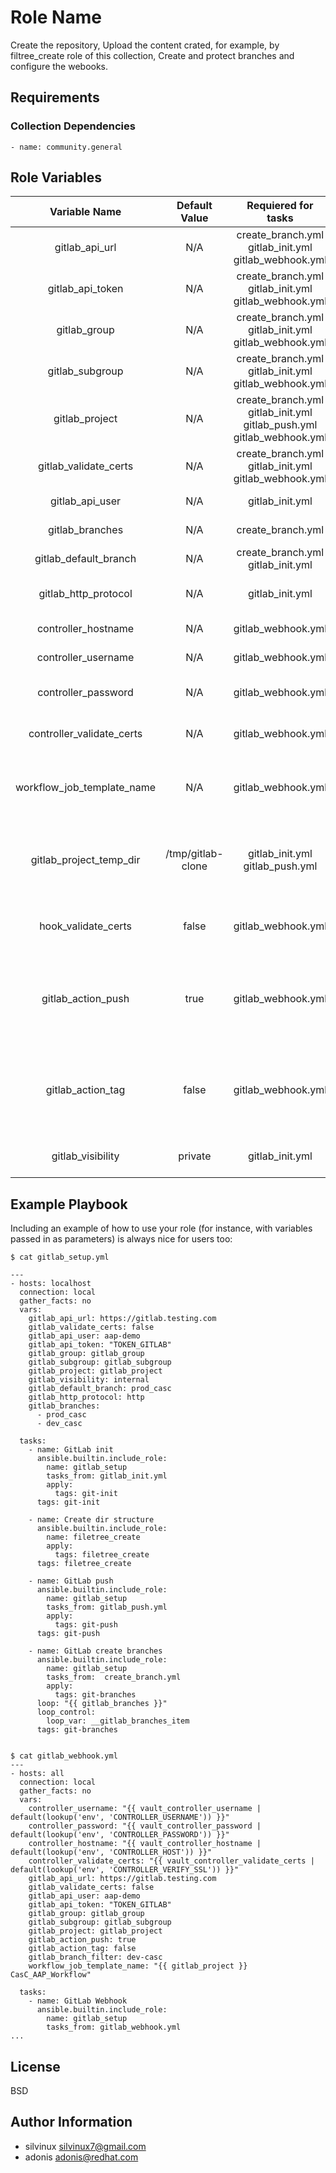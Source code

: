 Role Name
=========

Create the repository, Upload the content crated, for example, by filtree_create role of this collection, Create and protect branches and configure the webooks.

Requirements
------------

### Collection Dependencies

    - name: community.general


Role Variables
--------------

|Variable Name|Default Value|Requiered for tasks|Description|
|:---:|:---:|:---:|:---:|
|gitlab_api_url|N/A|create_branch.yml<br>gitlab_init.yml<br>gitlab_webhook.yml<br>| Api URL of gitlab|
|gitlab_api_token|N/A|create_branch.yml<br>gitlab_init.yml<br>gitlab_webhook.yml|Api Token of gitlab|
|gitlab_group|N/A|create_branch.yml<br>gitlab_init.yml<br>gitlab_webhook.yml<br>|Group of gitlab|
|gitlab_subgroup|N/A|create_branch.yml<br>gitlab_init.yml<br>gitlab_webhook.yml|Subgroup of gitlab|
|gitlab_project|N/A|create_branch.yml<br>gitlab_init.yml<br>gitlab_push.yml<br>gitlab_webhook.yml|Project of gitlab|
|gitlab_validate_certs|N/A|create_branch.yml<br>gitlab_init.yml<br>gitlab_webhook.yml|Validate Certs for gitlab|
|gitlab_api_user|N/A|gitlab_init.yml|Api user of gitlab|
|gitlab_branches|N/A|create_branch.yml|List of branches|
|gitlab_default_branch|N/A|create_branch.yml<br>gitlab_init.yml|Default branch|
|gitlab_http_protocol|N/A|gitlab_init.yml|Protocol of gitlab (http or https)|
|controller_hostname|N/A|gitlab_webhook.yml|Hostname of controller/tower|
|controller_username|N/A|gitlab_webhook.yml|Username of controller/tower|
|controller_password|N/A|gitlab_webhook.yml|Password of username of controller/tower|
|controller_validate_certs|N/A|gitlab_webhook.yml|Validate certs for controller/tower|
|workflow_job_template_name|N/A|gitlab_webhook.yml|Name of Workflow to launch with the webhook configured|
|gitlab_project_temp_dir|/tmp/gitlab-clone|gitlab_init.yml<br>gitlab_push.yml|Temporary work directory to create filetree configuration for CasC|
|hook_validate_certs|false|gitlab_webhook.yml|Validate certs in the webhooks configured|
|gitlab_action_push|true|gitlab_webhook.yml|Action push for the webhook (true or false). True if you want trigger webhook in a push action|
|gitlab_action_tag|false|gitlab_webhook.yml|Action tag for the webhook (true or false). True if you want trigger webhook in a tag action|
|gitlab_visibility|private|gitlab_init.yml|Visibility of gitlab repository|

Example Playbook
----------------

Including an example of how to use your role (for instance, with variables passed in as parameters) is always nice for users too:

```
$ cat gitlab_setup.yml

---
- hosts: localhost
  connection: local
  gather_facts: no
  vars:
    gitlab_api_url: https://gitlab.testing.com
    gitlab_validate_certs: false
    gitlab_api_user: aap-demo
    gitlab_api_token: "TOKEN_GITLAB"
    gitlab_group: gitlab_group
    gitlab_subgroup: gitlab_subgroup
    gitlab_project: gitlab_project
    gitlab_visibility: internal
    gitlab_default_branch: prod_casc
    gitlab_http_protocol: http
    gitlab_branches:
      - prod_casc
      - dev_casc

  tasks:
    - name: GitLab init
      ansible.builtin.include_role:
        name: gitlab_setup
        tasks_from: gitlab_init.yml
        apply:
          tags: git-init
      tags: git-init

    - name: Create dir structure
      ansible.builtin.include_role:
        name: filetree_create
        apply:
          tags: filetree_create
      tags: filetree_create

    - name: GitLab push
      ansible.builtin.include_role:
        name: gitlab_setup
        tasks_from: gitlab_push.yml
        apply:
          tags: git-push
      tags: git-push

    - name: GitLab create branches
      ansible.builtin.include_role:
        name: gitlab_setup
        tasks_from:  create_branch.yml
        apply:
          tags: git-branches
      loop: "{{ gitlab_branches }}"
      loop_control:
        loop_var: __gitlab_branches_item
      tags: git-branches


$ cat gitlab_webhook.yml 
---
- hosts: all
  connection: local
  gather_facts: no
  vars:
    controller_username: "{{ vault_controller_username | default(lookup('env', 'CONTROLLER_USERNAME')) }}"
    controller_password: "{{ vault_controller_password | default(lookup('env', 'CONTROLLER_PASSWORD')) }}"
    controller_hostname: "{{ vault_controller_hostname | default(lookup('env', 'CONTROLLER_HOST')) }}"
    controller_validate_certs: "{{ vault_controller_validate_certs | default(lookup('env', 'CONTROLLER_VERIFY_SSL')) }}"
    gitlab_api_url: https://gitlab.testing.com
    gitlab_validate_certs: false
    gitlab_api_user: aap-demo
    gitlab_api_token: "TOKEN_GITLAB"
    gitlab_group: gitlab_group
    gitlab_subgroup: gitlab_subgroup
    gitlab_project: gitlab_project
    gitlab_action_push: true
    gitlab_action_tag: false
    gitlab_branch_filter: dev-casc
    workflow_job_template_name: "{{ gitlab_project }} CasC_AAP_Workflow"

  tasks:
    - name: GitLab Webhook
      ansible.builtin.include_role:
        name: gitlab_setup
        tasks_from: gitlab_webhook.yml
...
```

License
-------

BSD

Author Information
------------------

- silvinux <silvinux7@gmail.com>
- adonis <adonis@redhat.com>

